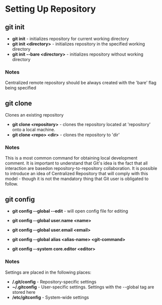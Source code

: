# Setting Up Repository

## git init

* **git init** - initializes repository for current working directory
* **git init &lt;directory&gt;** - initializes repository in the specified working directory
* **git init --bare &lt;directory&gt;** - initializes repository without working directory

### Notes

Centralized remote repository should be always created with the 'bare' flag being specified


## git clone

Clones an existing repository

* **git clone &lt;repository&gt;** - clones the repository located at 'repository' onto a local machine.
* **git clone &lt;repo> &lt;dir&gt;** - clones the repository to 'dir'

### Notes 

This is a most common command for obtaining local development comment. It is important to understand that Git's idea is the fact that all interaction are basedon repository-to-repository collaboration. It is possible to introduce an idea of Centralized Repository that will comply with this model - though it is not the mandatory thing that Git user is obligated to follow.


## git config

* **git config --global --edit** - will open config file for editing

* **git config --global user.name &lt;name&gt;**
* **git config --global user.email &lt;email&gt;**
* **git config --global alias &lt;alias-name&gt; &lt;git-command&gt;**
* **git config --system core.editor &lt;editor&gt;**

### Notes 

Settings are placed in the following places: 

  * **<repo>/.git/config** - Repository-specific settings
  * **~/.gitconfig** - User-specific settings. Settings with the --global tag are stored here
  * **<prefix>/etc/gitconfig** - System-wide settings
